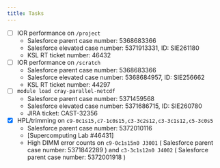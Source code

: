 ```yaml
---
title: Tasks
---
```


- [ ] IOR performance on `/project`
    - Salesforce parent case number: 5368683366
    - Salesforce elevated case number: 5371913331, ID: SIE261180
    - KSL RT ticket number: 46432
- [ ] IOR performance on `/scratch`
    - Salesforce parent case number: 5368683366
    - Salesforce elevated case number: 5368684957, ID: SIE256662
    - KSL RT ticket number: 44297
- [ ] `module load cray-parallel-netcdf`
    - Salesforce parent case number: 5371459568
    - Salesforce elevated case number: 5371686715, ID: SIE260780
    - JIRA ticket: CAST-32356
- [X] HPL/trimming on `c9-0c1s15,c7-1c0s15,c3-3c2s12,c3-3c1s12,c5-3c0s5`
    * Salesforce parent case number: 5372010116
    * [Supercomputing Lab #46431]
    * High DIMM error counts on `c9-0c1s15n0 J3001` ( Salesforce parent case
      number: 5371842289 ) and `c3-3c1s12n0 J4002` ( Salesforce parent case
      number: 5372001918 )
